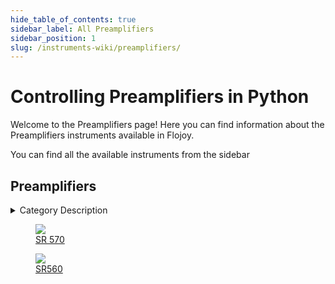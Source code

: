 ```yaml
--- 
hide_table_of_contents: true
sidebar_label: All Preamplifiers
sidebar_position: 1
slug: /instruments-wiki/preamplifiers/
---
```


# Controlling Preamplifiers in Python

Welcome to the Preamplifiers page! Here you can find information about the Preamplifiers instruments available in Flojoy.

You can find all the available instruments from the sidebar


## Preamplifiers 

 <details> 
 <summary>Category Description</summary> 
 A preamplifier, also known as a preamp, is an electronic amplifier that converts a weak electrical signal into an output signal strong enough to be noise-tolerant and strong enough for further processing, or for sending to a power amplifier and a loudspeaker. Without this, the final signal would be noisy or distorted. They are typically used to amplify signals from analog sensors such as microphones and pickups. Because of this, the preamplifier is often placed close to the sensor to reduce the effects of noise and interference. 
 </details> 

 <div className="flex flex-wrap" style={{ marginLeft: "-40px" }}>
<a href="/instruments-wiki/preamplifier/srs/sr-570">
<figure style={{ width: "185px", height: "200px", objectFit: "scale-down", marginRight: "15px" }}>
<img src="https://res.cloudinary.com/dhopxs1y3/image/upload/e_bgremoval/v1692310309/Instruments/Preamplifiers/SR-570/file.png" style={{ width: "185px", height: "200px", objectFit: "scale-down", marginRight: "15px" }} />
<figcaption>SR 570</figcaption>
</figure>
</a>
<a href="/instruments-wiki/preamplifier/stanford-research/sr560">
<figure style={{ width: "185px", height: "200px", objectFit: "scale-down", marginRight: "15px" }}>
<img src="https://res.cloudinary.com/dhopxs1y3/image/upload/e_bgremoval/v1692310332/Instruments/Preamplifiers/SR560/file.png" style={{ width: "185px", height: "200px", objectFit: "scale-down", marginRight: "15px" }} />
<figcaption>SR560</figcaption>
</figure>
</a>
</div>
